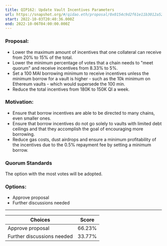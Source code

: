 ```yaml
---
title: QIP162: Update Vault Incentives Parameters
url: https://snapshot.org/#/qidao.eth/proposal/0x0154c9d2f61e11b3012a520e3b24c50bc68db8fd01dfeadd59993a8cf4bcda2c
start: 2022-10-03T20:40:36.000Z
end: 2022-10-06T04:00:00.000Z
---
```

### Proposal:

* Lower the maximum amount of incentives that one collateral can receive from 20% to 15% of the total.
* Lower the minimum percentage of votes that a chain needs to "meet quorum" and receive incentives from 8.33% to 5%.
* Set a 100 MAI borrowing minimum to receive incentives unless the minimum borrow for a vault is higher - such as the 10k minimum on Ethereum vaults - which would supersede the 100 min.
* Reduce the total incentives from 180K to 150K QI a week. 

### Motivation:

* Ensure that borrow incentives are able to be directed to many chains, even smaller ones.
* Ensure that borrow incentives do not go solely to vaults with limited debt ceilings and that they accomplish the goal of encouraging more borrowing.
* Reduce gas costs, dust airdrops and ensure a minimum profitability of the incentives due to the 0.5% repayment fee by setting a minimum borrow.

### Quorum Standards

The option with the most votes will be adopted.

### Options:

* Approve proposal
* Further discussions needed 
---
| Choices | Score |
| --- | --- |
| Approve proposal | 66.23% |
| Further discussions needed | 33.77% |

